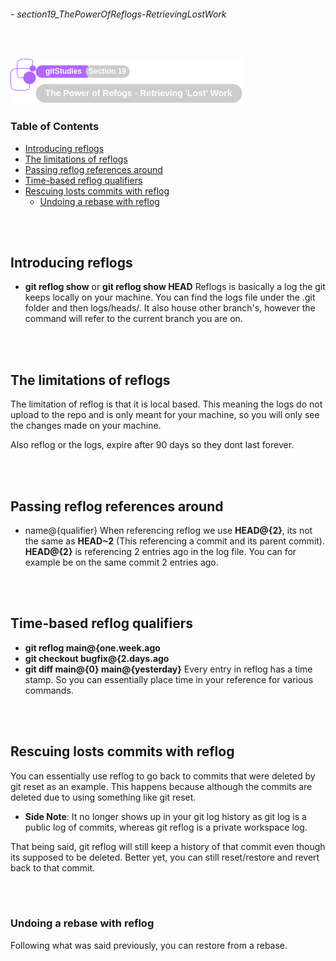 ###### - section19_ThePowerOfReflogs-RetrievingLostWork

<br>

<!--
Section Header
-->

![section19header](../../src/git/doc/section19Header.png 'Section 19 Header')

<!--
Table of Contents
-->

### Table of Contents
+ [Introducing reflogs](#)
+ [The limitations of reflogs](#)
+ [Passing reflog references around](#)
+ [Time-based reflog qualifiers](#)
+ [Rescuing losts commits with reflog](#)
    - [Undoing a rebase with reflog](#)

<br>
<br>

<!--
Start of Document
-->

## Introducing reflogs

* **git reflog show** or **git reflog show HEAD**
Reflogs is basically a log the git keeps locally on your machine. You can find the logs file under the .git folder and then logs/heads/. It also house other branch's, however the command will refer to the current branch you are on. 

<br>
<br>

## The limitations of reflogs

The limitation of reflog is that it is local based. This meaning the logs do not upload to the repo and is only meant for your machine, so you will only see the changes made on your machine.

Also reflog or the logs, expire after 90 days so they dont last forever.

<br>
<br>

## Passing reflog references around

* name@{qualifier}
When referencing reflog we use **HEAD@{2}**, its not the same as **HEAD~2** (This referencing a commit and its parent commit). **HEAD@{2}** is referencing 2 entries ago in the log file. You can for example be on the same commit 2 entries ago.

<br>
<br>

## Time-based reflog qualifiers

* **git reflog main@{one.week.ago**
* **git checkout bugfix@{2.days.ago**
* **git diff main@{0} main@{yesterday}**
Every entry in reflog has a time stamp. So you can essentially place time in your reference for various commands.

<br>
<br>

## Rescuing losts commits with reflog

You can essentially use reflog to go back to commits that were deleted by git reset as an example. This happens because although the commits are deleted due to using something like git reset. 
* **Side Note**: It no longer shows up in your git log history as git log is a public log of commits, whereas git reflog is a private workspace log.

That being said, git reflog will still keep a history of that commit even though its supposed to be deleted. Better yet, you can still reset/restore and revert back to that commit.

<br>
<br>

### Undoing a rebase with reflog

Following what was said previously, you can restore from a rebase.

<!--
End of Document
-->